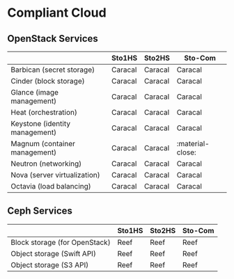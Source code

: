 # Compliant Cloud

## OpenStack Services

|                                | Sto1HS  | Sto2HS  | Sto-Com |
| ------------------------------ | ------- | ------- | ------- |
| Barbican (secret storage)      | Caracal | Caracal | Caracal |
| Cinder (block storage)         | Caracal | Caracal | Caracal |
| Glance (image management)      | Caracal | Caracal | Caracal |
| Heat (orchestration)           | Caracal | Caracal | Caracal |
| Keystone (identity management) | Caracal | Caracal | Caracal |
| Magnum (container management)  | Caracal | Caracal | :material-close: |
| Neutron (networking)           | Caracal | Caracal | Caracal |
| Nova (server virtualization)   | Caracal | Caracal | Caracal |
| Octavia (load balancing)       | Caracal | Caracal | Caracal |


## Ceph Services

|                               | Sto1HS | Sto2HS | Sto-Com |
| --------------------------    | ------ | ------ | ------- |
| Block storage (for OpenStack) | Reef   | Reef   | Reef    |
| Object storage (Swift API)    | Reef   | Reef   | Reef    |
| Object storage (S3 API)       | Reef   | Reef   | Reef    |
